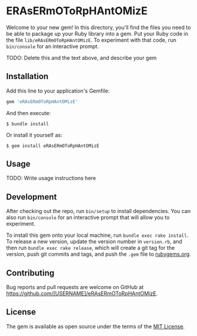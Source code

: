 # ERAsERmOToRpHAntOMizE

Welcome to your new gem! In this directory, you'll find the files you need to be able to package up your Ruby library into a gem. Put your Ruby code in the file `lib/eRAsERmOToRpHAntOMizE`. To experiment with that code, run `bin/console` for an interactive prompt.

TODO: Delete this and the text above, and describe your gem

## Installation

Add this line to your application's Gemfile:

```ruby
gem 'eRAsERmOToRpHAntOMizE'
```

And then execute:

    $ bundle install

Or install it yourself as:

    $ gem install eRAsERmOToRpHAntOMizE

## Usage

TODO: Write usage instructions here

## Development

After checking out the repo, run `bin/setup` to install dependencies. You can also run `bin/console` for an interactive prompt that will allow you to experiment.

To install this gem onto your local machine, run `bundle exec rake install`. To release a new version, update the version number in `version.rb`, and then run `bundle exec rake release`, which will create a git tag for the version, push git commits and tags, and push the `.gem` file to [rubygems.org](https://rubygems.org).

## Contributing

Bug reports and pull requests are welcome on GitHub at https://github.com/[USERNAME]/eRAsERmOToRpHAntOMizE.


## License

The gem is available as open source under the terms of the [MIT License](https://opensource.org/licenses/MIT).
